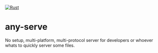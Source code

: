 [![Rust](https://github.com/joaofl/any-serve/actions/workflows/rust.yml/badge.svg)](https://github.com/joaofl/any-serve/actions/workflows/rust.yml)

# any-serve
No setup, multi-platform, multi-protocol server for developers or whoever whats to quickly server some files.
